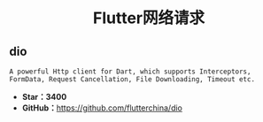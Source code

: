 # <center>Flutter网络请求</center>

## dio

    A powerful Http client for Dart, which supports Interceptors, FormData, Request Cancellation, File Downloading, Timeout etc.

* **Star：3400**
* **GitHub：**<https://github.com/flutterchina/dio>